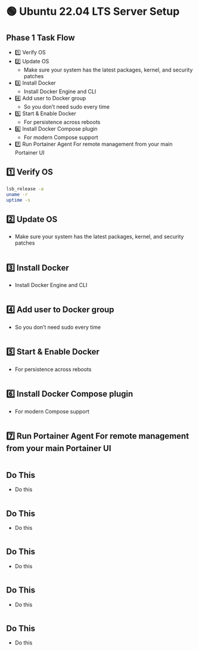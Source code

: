 # 🟢 Ubuntu 22.04 LTS Server Setup


## Phase 1 Task Flow 

- 1️⃣ Verify OS 
- 2️⃣ Update OS 
  - Make sure your system has the latest packages, kernel, and security patches
- 3️⃣ Install Docker 
  - Install Docker Engine and CLI
- 4️⃣ Add user to Docker group 
  - So you don’t need sudo every time
- 5️⃣ Start & Enable Docker 
  - For persistence across reboots
- 6️⃣ Install Docker Compose plugin 
  - For modern Compose support
- 7️⃣ Run Portainer Agent For remote management from your main Portainer UI

## 1️⃣ Verify OS 

```bash
lsb_release -a
uname -r
uptime -s
```
## 2️⃣ Update OS 
  - Make sure your system has the latest packages, kernel, and security patches

```bash

```

## 3️⃣ Install Docker 
  - Install Docker Engine and CLI
  
```bash

```
 
## 4️⃣ Add user to Docker group 
  - So you don’t need sudo every time
  
```bash

```
 
## 5️⃣ Start & Enable Docker 
  - For persistence across reboots

```bash

```
 
## 6️⃣ Install Docker Compose plugin 
  - For modern Compose support

```bash

```

## 7️⃣ Run Portainer Agent For remote management from your main Portainer UI

```bash

```


## Do This

- Do this

```bash

```



## Do This

- Do this

```bash

```


## Do This

- Do this

```bash

```


## Do This

- Do this

```bash

```


## Do This

- Do this

```bash

```

